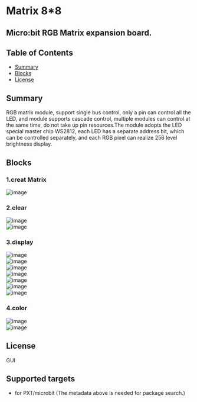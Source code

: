 # Matrix 8*8

Micro:bit RGB Matrix expansion board.
---------------------------------------------------------

## Table of Contents

* [Summary](#summary)
* [Blocks](#blocks)
* [License](#license)

## Summary
 
RGB matrix module, support single bus control, only a pin can control all the LED, and module supports cascade control, multiple modules can control at the same time, do not take up pin resources.The module adopts the LED special master chip WS2812, each LED has a separate address bit, which can be controlled separately, and each RGB pixel can realize 256 level brightness display.


## Blocks

### 1.creat Matrix
![image](https://github.com/DFRobot/pxt-joystick/blob/master/image/creat.png)<br>

### 2.clear
![image](https://github.com/DFRobot/pxt-joystick/blob/master/image/clear.png)<br>
![image](https://github.com/DFRobot/pxt-joystick/blob/master/image/clearPix.png)<br>

### 3.display
![image](https://github.com/DFRobot/pxt-joystick/blob/master/image/bright.png)<br>
![image](https://github.com/DFRobot/pxt-joystick/blob/master/image/dir.png)<br>
![image](https://github.com/DFRobot/pxt-joystick/blob/master/image/fill.png)<br>
![image](https://github.com/DFRobot/pxt-joystick/blob/master/image/icon.png)<br>
![image](https://github.com/DFRobot/pxt-joystick/blob/master/image/number.png)<br>
![image](https://github.com/DFRobot/pxt-joystick/blob/master/image/pixel.png)<br>
![image](https://github.com/DFRobot/pxt-joystick/blob/master/image/str.png)<br>

### 4.color
![image](https://github.com/DFRobot/pxt-joystick/blob/master/image/color.png)<br>
![image](https://github.com/DFRobot/pxt-joystick/blob/master/image/RGB.png)<br>


## License

GUI
## Supported targets

* for PXT/microbit
(The metadata above is needed for package search.)

